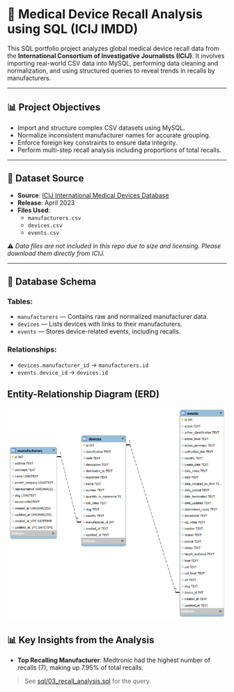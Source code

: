 # 🏥 Medical Device Recall Analysis using SQL (ICIJ IMDD)

This SQL portfolio project analyzes global medical device recall data from the **International Consortium of Investigative Journalists (ICIJ)**. It involves importing real-world CSV data into MySQL, performing data cleaning and normalization, and using structured queries to reveal trends in recalls by manufacturers.

---

## 📊 Project Objectives

- Import and structure complex CSV datasets using MySQL.
- Normalize inconsistent manufacturer names for accurate grouping.
- Enforce foreign key constraints to ensure data integrity.
- Perform multi-step recall analysis including proportions of total recalls.

---

## 📁 Dataset Source

- **Source**: [ICIJ International Medical Devices Database](https://www.icij.org/investigations/implant-files/icijs-international-medical-devices-database/)
- **Release**: April 2023
- **Files Used**:
  - `manufacturers.csv`
  - `devices.csv`
  - `events.csv`

⚠️ *Data files are not included in this repo due to size and licensing. Please download them directly from ICIJ.*

---

## 🧱 Database Schema

### Tables:
- `manufacturers` — Contains raw and normalized manufacturer data.
- `devices` — Lists devices with links to their manufacturers.
- `events` — Stores device-related events, including recalls.

### Relationships:
- `devices.manufacturer_id` → `manufacturers.id`
- `events.device_id` → `devices.id`

## Entity-Relationship Diagram (ERD)

![ERD Diagram](erd/erd_diagram.png)


## 📊 Key Insights from the Analysis

- **Top Recalling Manufacturer**: Medtronic had the highest number of recalls (7), making up 7.95% of total recalls.

> See [sql/03_recall_analysis.sql](sql/03_recall_analysis.sql) for the query.
